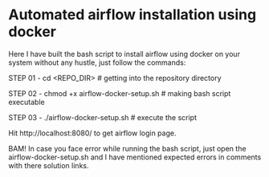 
<h1> Automated airflow installation using docker </h1>

Here I have built the bash script to install airflow using docker on your system without any hustle, just follow the commands:

STEP 01 - cd <REPO_DIR> # getting into the repository directory

STEP 02 - chmod +x airflow-docker-setup.sh # making bash script executable

STEP 03 - ./airflow-docker-setup.sh # execute the script

Hit http://localhost:8080/ to get airflow login page.

BAM!
In case you face error while running the bash script, just open the airflow-docker-setup.sh and I have mentioned expected errors in comments with there solution links.
